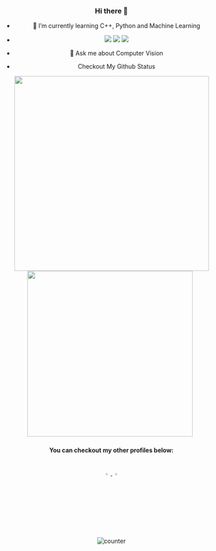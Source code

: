 <div align="center">

### Hi there 👋

<!--
**H4R5H1T-007/H4R5H1T-007** is a ✨ _special_ ✨ repository because its `README.md` (this file) appears on your GitHub profile.

Here are some ideas to get you started:

- 🔭 I’m currently working on ...

- 👯 I’m looking to collaborate on ...
- 🤔 I’m looking for help with ...

- 📫 How to reach me: ...
- 😄 Pronouns: ...
- ⚡ Fun fact: ...
-->
- 🌱 I’m currently learning C++, Python and Machine Learning
- <img src="https://img.icons8.com/color/48/000000/python.png"> <img src="https://img.icons8.com/color/48/000000/c-plus-plus-logo.png"> <img src="https://img.icons8.com/cute-clipart/48/000000/machine-learning.png">
- 💬 Ask me about Computer Vision

- Checkout My Github Status
<span>   
  <img src="https://github-readme-stats.vercel.app/api?username=h4r5h1t-007&theme=radical&show_icons=true&count_private=true&hide=stars" width=455>  
  <img src="https://github-readme-stats.vercel.app/api/top-langs/?username=h4r5h1t-007&theme=radical&layout=compact&hide=css" width=387> &nbsp;
</span>

<h4> You can checkout my other profiles below: </h4> <br>
<a href="https://www.linkedin.com/in/harshit-gupta-8a7b621a4/"> <img src="https://img.icons8.com/color/48/000000/linkedin.png" width="3.5%"> </a>
<a href="mailto:hgupta1153@gmail.com"> <img src="https://img.icons8.com/color/48/000000/gmail.png" width="3.5%"> </a>

<p> <img src="https://komarev.com/ghpvc/?username=h4r5h1t-007&color=green" alt="counter" /> </p>

</div>
